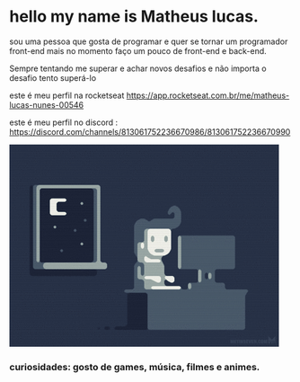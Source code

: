 # hello my name is Matheus lucas.

sou uma pessoa que gosta de programar e quer se tornar um programador front-end 
mais no momento faço um pouco de front-end e back-end.

Sempre tentando me superar e achar novos desafios e não importa o desafio tento superá-lo



este é meu perfil na rocketseat https://app.rocketseat.com.br/me/matheus-lucas-nunes-00546

este é meu perfil no discord : https://discord.com/channels/813061752236670986/813061752236670990






![tudo](https://github.com/Lukeofwar/Lukeofwar/blob/main/e426702edf874b181aced1e2fa5c6cde.gif)


### curiosidades: gosto de games, música, filmes e animes.




